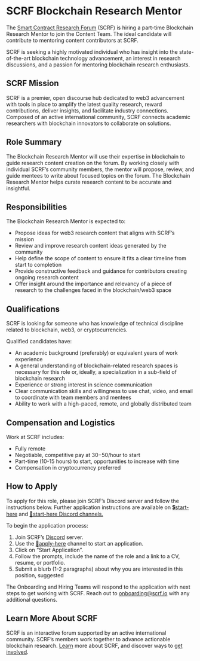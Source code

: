 # SCRF Blockchain Research Mentor

The [Smart Contract Research Forum](https://www.smartcontractresearch.org/) (SCRF) is hiring a part-time Blockchain Research Mentor to join the Content Team. The ideal candidate will contribute to mentoring content contributors at SCRF.

SCRF is seeking a highly motivated individual who has insight into the state-of-the-art blockchain technology advancement, an interest in research discussions, and a passion for mentoring blockchain research enthusiasts.


## SCRF Mission

SCRF is a premier, open discourse hub dedicated to web3 advancement with tools in place to amplify the latest quality research, reward contributions, deliver insights, and facilitate industry connections. Composed of an active international community, SCRF connects academic researchers with blockchain innovators to collaborate on solutions.


## Role Summary

The Blockchain Research Mentor will use their expertise in blockchain to guide research content creation on the forum. By working closely with individual SCRF’s community members, the mentor will propose, review, and guide mentees to write about focused topics on the forum. The Blockchain Research Mentor helps curate research content to be accurate and insightful.


## Responsibilities

The Blockchain Research Mentor is expected to:



* Propose ideas for web3 research content that aligns with SCRF’s mission
* Review and improve research content ideas generated by the community
* Help define the scope of content to ensure it fits a clear timeline from start to completion
* Provide constructive feedback and guidance for contributors creating ongoing research content
* Offer insight around the importance and relevancy of a piece of research to the challenges faced in the blockchain/web3 space


## Qualifications

SCRF is looking for someone who has knowledge of technical discipline related to blockchain, web3, or cryptocurrencies.

Qualified candidates have:




* An academic background (preferably) or equivalent years of work experience
* A general understanding of blockchain-related research spaces is necessary for this role or, ideally, a specialization in a sub-field of blockchain research
* Experience or strong interest in science communication
* Clear communication skills and willingness to use chat, video, and email to coordinate with team members and mentees
* Ability to work with a high-paced, remote, and globally distributed team


## Compensation and Logistics

Work at SCRF includes:



* Fully remote
* Negotiable, competitive pay at $30-$50/hour to start 
* Part-time (10-15 hours) to start, opportunities to increase with time 
* Compensation in cryptocurrency preferred


## How to Apply

To apply for this role, please join SCRF’s Discord server and follow the instructions below. Further application instructions are available on [💲start-here](https://discord.com/channels/784234332617048065/962841663246585896) and [🚅start-here Discord channels.](https://discord.com/channels/784234332617048065/968215614550323210)

To begin the application process:



1. Join SCRF’s [Discord](https://discord.gg/vNmbPmYEwj) server.
2. Use the [🎫apply-here](https://discord.com/channels/784234332617048065/968212285178916914) channel to start an application.
3. Click on “Start Application”.
4. Follow the prompts, include the name of the role and a link to a CV, resume, or portfolio.
5. Submit a blurb (1-2 paragraphs) about why you are interested in this position, suggested

The Onboarding and Hiring Teams will respond to the application with next steps to get working with SCRF. Reach out to [onboarding@scrf.io](mailto:onboarding@scrf.io) with any additional questions.


## Learn More About SCRF

SCRF is an interactive forum supported by an active international community. SCRF’s members work together to advance actionable blockchain research. [Learn](https://github.com/smartcontractresearchforum/docs) more about SCRF, and discover ways to [get involved](https://github.com/smartcontractresearchforum/docs/blob/main/en/content_connecting_with_scrf.md).
